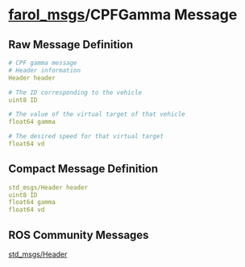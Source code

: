 [farol_msgs](README.md)/CPFGamma Message
=================================================

Raw Message Definition
----------------------

```yaml
# CPF gamma message
# Header information  
Header header      

# The ID corresponding to the vehicle  
uint8 ID           

# The value of the virtual target of that vehicle  
float64 gamma      

# The desired speed for that virtual target  
float64 vd        
```



Compact Message Definition
--------------------------

```yaml
std_msgs/Header header  
uint8 ID  
float64 gamma  
float64 vd
```

 

ROS Community Messages 
--------------------------

[std_msgs/Header](http://docs.ros.org/en/noetic/api/std_msgs/html/msg/Header.html)
